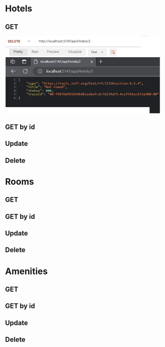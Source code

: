 

# Hotels

## GET 
<img src="./lab13/Hotel/11.jpg" style="width: 1000px;">

## GET by id

## Update

## Delete



# Rooms

## GET 

## GET by id

## Update

## Delete




# Amenities

## GET 

## GET by id

## Update

## Delete
